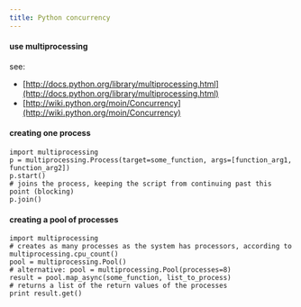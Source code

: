 ```yaml
---
title: Python concurrency
---
```


#### use multiprocessing

see:

- [http://docs.python.org/library/multiprocessing.html](http://docs.python.org/library/multiprocessing.html)
- [http://wiki.python.org/moin/Concurrency](http://wiki.python.org/moin/Concurrency)

#### creating one process

```
import multiprocessing
p = multiprocessing.Process(target=some_function, args=[function_arg1, function_arg2])
p.start()
# joins the process, keeping the script from continuing past this point (blocking)
p.join()
```

#### creating a pool of processes

```
import multiprocessing
# creates as many processes as the system has processors, according to multiprocessing.cpu_count()
pool = multiprocessing.Pool()
# alternative: pool = multiprocessing.Pool(processes=8)
result = pool.map_async(some_function, list_to_process)
# returns a list of the return values of the processes
print result.get()
```
